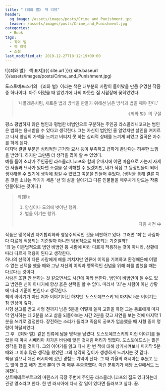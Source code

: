 ```yaml
---
title: "《죄와 벌》 책 리뷰"
header:
  og_image: /assets/images/posts/Crime_and_Punishment.jpg
  teaser: /assets/images/posts/Crime_and_Punishment.jpg
categories:
  - Book
tags:
  - 죄와 벌
  - 책 리뷰
  - 소설
last_modified_at: 2019-12-27T18:12:19+09:00
---
```


![《죄와 벌》 책 표지]({{ site.url }}{{ site.baseurl }}/assets/images/posts/Crime_and_Punishment.jpg)

도스토예프스키의 《죄와 벌》이라는 책은 대부분의 사람이 들어봤을 만큼 유명한 작품 중 하나이다. 아주 어렸을 때 읽었기에 나의 따듯한 집 서랍장에 꽂혀있었다. <br/>

> '나폴레옹처럼, 새로운 법과 방식을 만들기 위해선 낡은 방식과 법을 깨야 한다.'
> 
> <div style="text-align: right">《죄와 벌》의 구절</div>

평소 평범하지 않은 범인과 평범한 비범인으로 구분하는 주인공 라스콜리니코프는 범인은 범죄는 용서받을 수 있다고 생각한다. 그는 자신이 범인인 줄 알았지만 살인을 져지르고 나서 양심의 가책을 느끼고 버티지 못 하는 심리적 상태를 느끼게 되었고 결국은 자수를 하게 된다. <br/>
마지막 결말 부분은 심리적인 근거와 묘사 등이 부족하고 급하게 끝난다는 허무한 느낌을 받았다. 하지만 그만큼 더 생각을 많이 할 수 있었다. <br/>
예를 들어 소냐가 주인공인 라스콜리니코프와 함께 유배지에 어떤 마음으로 가는지 자세한 서술과 묘사가 있다면 소설을 잘 이해할 수 있겠지만, 내가 직접 그 등장인물이 되어 생각해볼 수 있기에 생각에 잠길 수 있었고 여운을 만들어 주었다. (생각을 통해 결론 지은 것은 소냐는 작가가 세운 '선'의 삶을 살아가고 다른 인물들을 깨우치게 만드는 작중 인물이라는 것이다.) <br/>

> 죄(罪):
> 1. 양심이나 도의에 벗어난 행위.
> 2. 법을 어기는 행위.
>
> <div style="text-align: right">다음 사전 中</div>

작품은 맹목적인 자기합리화와 영웅주의적인 것을 비판하고 있다. 그러면 '죄'는 사람마다 다르게 적용되는 기준일까 아니면 범용적으로 적용되는 기준일까? <br/>
'죄'는 이분법적으로 범인 비범인 등 사람에 따라 다르게 적용하는 것이 아니라, 상황에 따라 다르게 적용이 된다고 생각한다. <br/>
하나의 선택이 다른 사람에게 해를 끼치지만 인류에 이익을 기여하고 환경때문에 어쩔 수 없는 선택을 했을 때와 그냥 자신의 이익과 맹목적인 신념을 위해 죄를 범했을 때는 다르다는 것이다. <br/>
사람은 또한 안 변하는 것 같으면서도 시간에 따라 변한다. 범인이 비범인이 될 수도 있고 범인은 신이 아니기에 항상 옳은 선택을 할 수 없다. 따라서 '죄'는 사람이 아닌 상황에 따라 기준이 변한다고 생각한다. <br/>
책의 이야기가 아닌 저자 이야기이긴 하지만 '도스토예프스키'의 마지막 5분 이야기는 참 인상이 깊다. <br/>
사형 선고를 받고 사형 전까지 남은 5분을 어떻게 쓸까 고민을 하던 그는 동료에게 마지막 인사하는 데 2분을 쓰고 삶을 되돌아보는 시간 2분을 갖고 자연을 보는 것에 마지막 1분을 쓰기로 결정한다. 장전하는 소리가 들리고 죽음의 공포가 엄습했을 때 사형 중지 명령이 하달되었다. <br/>
그 후 《죄와 벌》같은 인류에 남을 명작을 남겼다. 도스토예프스키의 이런 이야기를 들었을 때 마치 시베리아 차가운 바람에 맞은 것처럼 머리가 띵했다. 도스토예프스는 많은 생각을 했을 것이다. 그의 이야기를 읽고 다시 한 번 책에 대해 상기시켜보니 마지막 5분 때와 그 이후 많은 생각을 했었던 그의 생각의 깊이가 생생하게 느껴지는 것 같다. <br/> 
책을 읽으니 예전 러시아에 갔던 경험도 기억이 난다. 그 때 겨울의 러시아는 추웠고 눈도 많이 왔고 해가 조금 뿐이 안 떠 매우 우중충했다. 이런 분위기가 해당 소설에서도 느껴졌다. <br/>
상트페테르부르크의 마린스키 극장 주변에 주인공 라스콜리니코프의 집도 있다하는데 관광 명소라고 한다. 한 번 러시아에 다시 갈 일이 있다면 들러보고 싶다.  끝.